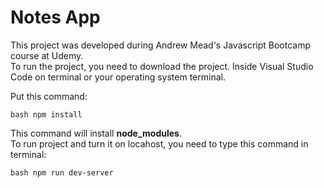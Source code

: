 # Notes App
This project was developed during Andrew Mead's Javascript Bootcamp course at Udemy.  
To run the project, you need to download the project. Inside Visual Studio Code on terminal or your operating system terminal.  

Put this command:  

```bash npm install ``` 



This command will install **node_modules**.   
To run project and turn it on locahost, you need to type this command in terminal:  


```bash npm run dev-server```
